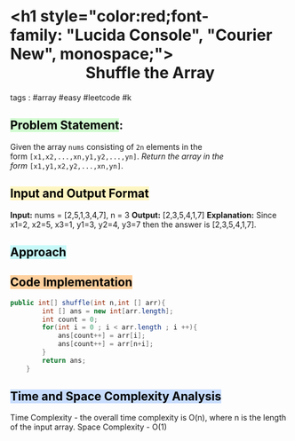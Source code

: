 # <h1 style="color:red;font-family: "Lucida Console", "Courier New", monospace;"> <center > Shuffle the Array  </center> </h1>

tags : #array #easy #leetcode #k

## <mark style="background: #BBFABBA6;">Problem Statement</mark>:
Given the array `nums` consisting of `2n` elements in the form `[x1,x2,...,xn,y1,y2,...,yn]`.
_Return the array in the form_ `[x1,y1,x2,y2,...,xn,yn]`.

## <mark style="background: #FFF3A3A6;">Input and Output Format</mark>
**Input:** nums = [2,5,1,3,4,7], n = 3
**Output:** [2,3,5,4,1,7]
**Explanation:** Since x1=2, x2=5, x3=1, y1=3, y2=4, y3=7 then the answer is [2,3,5,4,1,7].

## <mark style="background: #ABF7F7A6;">Approach</mark>


## <mark style="background: #FFB86CA6;">Code Implementation</mark>
```java
public int[] shuffle(int n,int [] arr){
        int [] ans = new int[arr.length];
        int count = 0;
        for(int i = 0 ; i < arr.length ; i ++){
            ans[count++] = arr[i];
            ans[count++] = arr[n+i];
        }
        return ans;
    }
```

## <mark style="background: #ADCCFFA6;">Time and Space Complexity Analysis</mark>
Time Complexity -  the overall time complexity is O(n), where n is the length of the input array.
Space Complexity - O(1)